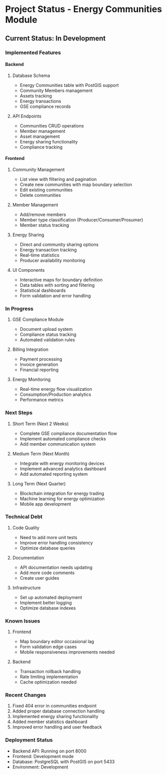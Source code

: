 # Project Status - Energy Communities Module

## Current Status: In Development

### Implemented Features

#### Backend
1. Database Schema
   - Energy Communities table with PostGIS support
   - Community Members management
   - Assets tracking
   - Energy transactions
   - GSE compliance records

2. API Endpoints
   - Communities CRUD operations
   - Member management
   - Asset management
   - Energy sharing functionality
   - Compliance tracking

#### Frontend
1. Community Management
   - List view with filtering and pagination
   - Create new communities with map boundary selection
   - Edit existing communities
   - Delete communities

2. Member Management
   - Add/remove members
   - Member type classification (Producer/Consumer/Prosumer)
   - Member status tracking

3. Energy Sharing
   - Direct and community sharing options
   - Energy transaction tracking
   - Real-time statistics
   - Producer availability monitoring

4. UI Components
   - Interactive maps for boundary definition
   - Data tables with sorting and filtering
   - Statistical dashboards
   - Form validation and error handling

### In Progress
1. GSE Compliance Module
   - Document upload system
   - Compliance status tracking
   - Automated validation rules

2. Billing Integration
   - Payment processing
   - Invoice generation
   - Financial reporting

3. Energy Monitoring
   - Real-time energy flow visualization
   - Consumption/Production analytics
   - Performance metrics

### Next Steps
1. Short Term (Next 2 Weeks)
   - Complete GSE compliance documentation flow
   - Implement automated compliance checks
   - Add member communication system

2. Medium Term (Next Month)
   - Integrate with energy monitoring devices
   - Implement advanced analytics dashboard
   - Add automated reporting system

3. Long Term (Next Quarter)
   - Blockchain integration for energy trading
   - Machine learning for energy optimization
   - Mobile app development

### Technical Debt
1. Code Quality
   - Need to add more unit tests
   - Improve error handling consistency
   - Optimize database queries

2. Documentation
   - API documentation needs updating
   - Add more code comments
   - Create user guides

3. Infrastructure
   - Set up automated deployment
   - Implement better logging
   - Optimize database indexes

### Known Issues
1. Frontend
   - Map boundary editor occasional lag
   - Form validation edge cases
   - Mobile responsiveness improvements needed

2. Backend
   - Transaction rollback handling
   - Rate limiting implementation
   - Cache optimization needed

### Recent Changes
1. Fixed 404 error in communities endpoint
2. Added proper database connection handling
3. Implemented energy sharing functionality
4. Added member statistics dashboard
5. Improved error handling and user feedback

### Deployment Status
- Backend API: Running on port 8000
- Frontend: Development mode
- Database: PostgreSQL with PostGIS on port 5433
- Environment: Development 